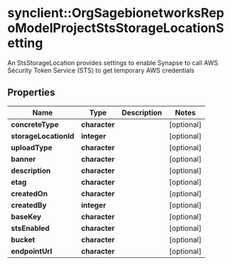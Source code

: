 # synclient::OrgSagebionetworksRepoModelProjectStsStorageLocationSetting

An StsStorageLocation provides settings to enable Synapse to call AWS Security Token Service (STS) to get temporary AWS credentials

## Properties
Name | Type | Description | Notes
------------ | ------------- | ------------- | -------------
**concreteType** | **character** |  | [optional] 
**storageLocationId** | **integer** |  | [optional] 
**uploadType** | **character** |  | [optional] 
**banner** | **character** |  | [optional] 
**description** | **character** |  | [optional] 
**etag** | **character** |  | [optional] 
**createdOn** | **character** |  | [optional] 
**createdBy** | **integer** |  | [optional] 
**baseKey** | **character** |  | [optional] 
**stsEnabled** | **character** |  | [optional] 
**bucket** | **character** |  | [optional] 
**endpointUrl** | **character** |  | [optional] 


